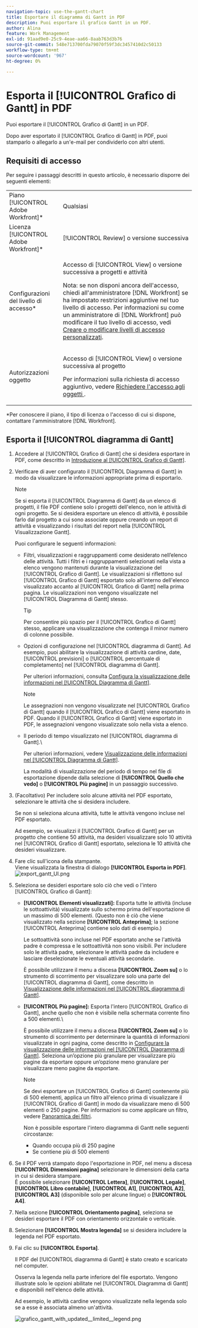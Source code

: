 ```yaml
---
navigation-topic: use-the-gantt-chart
title: Esportare il diagramma di Gantt in PDF
description: Puoi esportare il grafico Gantt in un PDF.
author: Alina
feature: Work Management
exl-id: 91aad9e0-25c9-4eae-aa66-8aab763d3b76
source-git-commit: 548e713700fda79070f59f3dc3457410d2c50133
workflow-type: tm+mt
source-wordcount: '967'
ht-degree: 0%

---
```


# Esporta il [!UICONTROL Grafico di Gantt] in PDF

Puoi esportare il [!UICONTROL Grafico di Gantt] in un PDF.

Dopo aver esportato il [!UICONTROL Grafico di Gantt] in PDF, puoi stamparlo o allegarlo a un&#39;e-mail per condividerlo con altri utenti.

## Requisiti di accesso

Per seguire i passaggi descritti in questo articolo, è necessario disporre dei seguenti elementi:

<table style="table-layout:auto"> 
 <col> 
 <col> 
 <tbody> 
  <tr> 
   <td role="rowheader">Piano [!UICONTROL Adobe Workfront]*</td> 
   <td> <p>Qualsiasi </p> </td> 
  </tr> 
  <tr> 
   <td role="rowheader">Licenza [!UICONTROL Adobe Workfront]*</td> 
   <td> <p>[!UICONTROL Review] o versione successiva</p> </td> 
  </tr> 
  <tr> 
   <td role="rowheader">Configurazioni del livello di accesso*</td> 
   <td> <p>Accesso di [!UICONTROL View] o versione successiva a progetti e attività</p> <p>Nota: se non disponi ancora dell'accesso, chiedi all'amministratore [!DNL Workfront] se ha impostato restrizioni aggiuntive nel tuo livello di accesso. Per informazioni su come un amministratore di [!DNL Workfront] può modificare il tuo livello di accesso, vedi <a href="../../../administration-and-setup/add-users/configure-and-grant-access/create-modify-access-levels.md" class="MCXref xref">Creare o modificare livelli di accesso personalizzati</a>.</p> </td> 
  </tr> 
  <tr> 
   <td role="rowheader">Autorizzazioni oggetto</td> 
   <td> <p>Accesso di [!UICONTROL View] o versione successiva al progetto</p> <p>Per informazioni sulla richiesta di accesso aggiuntivo, vedere <a href="../../../workfront-basics/grant-and-request-access-to-objects/request-access.md" class="MCXref xref">Richiedere l'accesso agli oggetti </a>.</p> </td> 
  </tr> 
 </tbody> 
</table>

&#42;Per conoscere il piano, il tipo di licenza o l&#39;accesso di cui si dispone, contattare l&#39;amministratore [!DNL Workfront].

## Esporta il [!UICONTROL diagramma di Gantt]

1. Accedere al [!UICONTROL Grafico di Gantt] che si desidera esportare in PDF, come descritto in [Introduzione al [!UICONTROL Grafico di Gantt]](../../../manage-work/gantt-chart/use-the-gantt-chart/get-started-with-gantt.md).
1. Verificare di aver configurato il [!UICONTROL Diagramma di Gantt] in modo da visualizzare le informazioni appropriate prima di esportarlo.

   >[!NOTE]
   >
   >Se si esporta il [!UICONTROL Diagramma di Gantt] da un elenco di progetti, il file PDF contiene solo i progetti dell&#39;elenco, non le attività di ogni progetto. Se si desidera esportare un elenco di attività, è possibile farlo dal progetto a cui sono associate oppure creando un report di attività e visualizzando i risultati del report nella [!UICONTROL Visualizzazione Gantt].

   Puoi configurare le seguenti informazioni:

   * Filtri, visualizzazioni e raggruppamenti come desiderato nell’elenco delle attività. Tutti i filtri e i raggruppamenti selezionati nella vista a elenco vengono mantenuti durante la visualizzazione del [!UICONTROL Grafico di Gantt]. Le visualizzazioni si riflettono sul [!UICONTROL Grafico di Gantt] esportato solo all&#39;interno dell&#39;elenco visualizzato accanto al [!UICONTROL Grafico di Gantt] nella prima pagina. Le visualizzazioni non vengono visualizzate nel [!UICONTROL Diagramma di Gantt] stesso.

     >[!TIP]
     >
     >Per consentire più spazio per il [!UICONTROL Grafico di Gantt] stesso, applicare una visualizzazione che contenga il minor numero di colonne possibile.

   * Opzioni di configurazione nel [!UICONTROL diagramma di Gantt]. Ad esempio, puoi abilitare la visualizzazione di attività cardine, date, [!UICONTROL previsioni] o [!UICONTROL percentuale di completamento] nel [!UICONTROL diagramma di Gantt].

     Per ulteriori informazioni, consulta   [Configura la visualizzazione delle informazioni nel [!UICONTROL Diagramma di Gantt]](../../../manage-work/gantt-chart/use-the-gantt-chart/configure-info-on-gantt-chart.md).

     >[!NOTE]
     >
     > Le assegnazioni non vengono visualizzate nel [!UICONTROL Grafico di Gantt] quando il [!UICONTROL Grafico di Gantt] viene esportato in PDF. Quando il [!UICONTROL Grafico di Gantt] viene esportato in PDF, le assegnazioni vengono visualizzate solo nella vista a elenco.

   * Il periodo di tempo visualizzato nel [!UICONTROL diagramma di Gantt].\

     Per ulteriori informazioni, vedere [Visualizzazione delle informazioni nel [!UICONTROL Diagramma di Gantt]](../../../manage-work/gantt-chart/use-the-gantt-chart/view-info-in-gantt.md).

     La modalità di visualizzazione del periodo di tempo nel file di esportazione dipende dalla selezione di **[!UICONTROL Quello che vedo]** o **[!UICONTROL Più pagine]** in un passaggio successivo.

1. (Facoltativo) Per includere solo alcune attività nel PDF esportato, selezionare le attività che si desidera includere.

   Se non si seleziona alcuna attività, tutte le attività vengono incluse nel PDF esportato.

   Ad esempio, se visualizzi il [!UICONTROL Grafico di Gantt] per un progetto che contiene 50 attività, ma desideri visualizzare solo 10 attività nel [!UICONTROL Grafico di Gantt] esportato, seleziona le 10 attività che desideri visualizzare.

1. Fare clic sull&#39;icona della stampante.\
   Viene visualizzata la finestra di dialogo **[!UICONTROL Esporta in PDF]**.\
   ![export_gantt_UI.png](assets/exported-gantt-ui-350x225.png)

1. Seleziona se desideri esportare solo ciò che vedi o l&#39;intero [!UICONTROL Grafico di Gantt]:

   * **[!UICONTROL Elementi visualizzati]:** Esporta tutte le attività (incluse le sottoattività) visualizzate sullo schermo prima dell&#39;esportazione di un massimo di 500 elementi. (Questo non è ciò che viene visualizzato nella sezione **[!UICONTROL Anteprima]**; la sezione [!UICONTROL Anteprima] contiene solo dati di esempio.)

     Le sottoattività sono incluse nel PDF esportato anche se l&#39;attività padre è compressa e le sottoattività non sono visibili. Per includere solo le attività padre, selezionare le attività padre da includere e lasciare deselezionate le eventuali attività secondarie.

     È possibile utilizzare il menu a discesa **[!UICONTROL Zoom su]** o lo strumento di scorrimento per visualizzare solo una parte del [!UICONTROL diagramma di Gantt], come descritto in [Visualizzazione delle informazioni nel [!UICONTROL diagramma di Gantt]](../../../manage-work/gantt-chart/use-the-gantt-chart/view-info-in-gantt.md).

   * **[!UICONTROL Più pagine]:** Esporta l&#39;intero [!UICONTROL Grafico di Gantt], anche quello che non è visibile nella schermata corrente fino a 500 elementi.\

     È possibile utilizzare il menu a discesa **[!UICONTROL Zoom su]** o lo strumento di scorrimento per determinare la quantità di informazioni visualizzate in ogni pagina, come descritto in [Configurare la visualizzazione delle informazioni nel [!UICONTROL Diagramma di Gantt]](../../../manage-work/gantt-chart/use-the-gantt-chart/configure-info-on-gantt-chart.md). Seleziona un’opzione più granulare per visualizzare più pagine da esportare oppure un’opzione meno granulare per visualizzare meno pagine da esportare.

     >[!NOTE]
     >
     >Se devi esportare un [!UICONTROL Grafico di Gantt] contenente più di 500 elementi, applica un filtro all&#39;elenco prima di visualizzare il [!UICONTROL Grafico di Gantt] in modo da visualizzare meno di 500 elementi o 250 pagine. Per informazioni su come applicare un filtro, vedere [Panoramica dei filtri](../../../reports-and-dashboards/reports/reporting-elements/filters-overview.md).
     >
     >
     >Non è possibile esportare l&#39;intero diagramma di Gantt nelle seguenti circostanze:
     >
     >   
     >   
     >   * Quando occupa più di 250 pagine
     >   * Se contiene più di 500 elementi




1. Se il PDF verrà stampato dopo l&#39;esportazione in PDF, nel menu a discesa **[!UICONTROL Dimensioni pagina]** selezionare le dimensioni della carta in cui si desidera stampare.\
   È possibile selezionare **[!UICONTROL Lettera]**, **[!UICONTROL Legale]**, **[!UICONTROL Libro contabile]**, **[!UICONTROL A1]**, **[!UICONTROL A2]**, **[!UICONTROL A3]** (disponibile solo per alcune lingue) o **[!UICONTROL A4]**.
1. Nella sezione **[!UICONTROL Orientamento pagina]**, seleziona se desideri esportare il PDF con orientamento orizzontale o verticale.
1. Selezionare **[!UICONTROL Mostra legenda]** se si desidera includere la legenda nel PDF esportato.
1. Fai clic su **[!UICONTROL Esporta]**.

   Il PDF del [!UICONTROL diagramma di Gantt] è stato creato e scaricato nel computer.

   Osserva la legenda nella parte inferiore del file esportato. Vengono illustrate solo le opzioni abilitate nel [!UICONTROL Diagramma di Gantt] e disponibili nell&#39;elenco delle attività.

   Ad esempio, le attività cardine vengono visualizzate nella legenda solo se a esse è associata almeno un&#39;attività.

   ![grafico_gantt_with_updated__limited__legend.png](assets/gantt-chart-with-updated--limited--legend-350x271.png)
